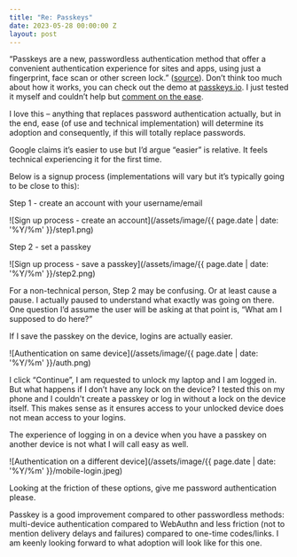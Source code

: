 ```yaml
---
title: "Re: Passkeys"
date: 2023-05-28 00:00:00 Z
layout: post
---
```


“Passkeys are a new, passwordless authentication method that offer a convenient authentication experience for sites and apps, using just a fingerprint, face scan or other screen lock.” ([source](https://security.googleblog.com/2023/05/making-authentication-faster-than-ever.html)). Don’t think too much about how it works, you can check out the demo at [passkeys.io](http://passkeys.io). I just tested it myself and couldn’t help but [comment on the ease](https://twitter.com/kehers/status/1662744844345786368).

I love this – anything that replaces password authentication actually, but in the end, ease (of use and technical implementation) will determine its adoption and consequently, if this will totally replace passwords.

Google claims it’s easier to use but I’d argue “easier” is relative. It feels technical experiencing it for the first time. 

Below is a signup process (implementations will vary but it’s typically going to be close to this):

Step 1 - create an account with your username/email

![Sign up process - create an account](/assets/image/{{ page.date | date: '%Y/%m' }}/step1.png)

Step 2 - set a passkey

![Sign up process - save a passkey](/assets/image/{{ page.date | date: '%Y/%m' }}/step2.png)

For a non-technical person, Step 2 may be confusing. Or at least cause a pause. I actually paused to understand what exactly was going on there. One question I’d assume the user will be asking at that point is, “What am I supposed to do here?”

If I save the passkey on the device, logins are actually easier. 

![Authentication on same device](/assets/image/{{ page.date | date: '%Y/%m' }}/auth.png)

I click “Continue”, I am requested to unlock my laptop and I am logged in. But what happens if I don’t have any lock on the device? I tested this on my phone and I couldn't create a passkey or log in without a lock on the device itself. This makes sense as it ensures access to your unlocked device does not mean access to your logins.

The experience of logging in on a device when you have a passkey on another device is not what I will call easy as well.

![Authentication on a different device](/assets/image/{{ page.date | date: '%Y/%m' }}/mobile-login.jpeg)

Looking at the friction of these options, give me password authentication please.

Passkey is a good improvement compared to other passwordless methods: multi-device authentication compared to WebAuthn and less friction (not to mention delivery delays and failures) compared to one-time codes/links. I am keenly looking forward to what adoption will look like for this one.